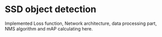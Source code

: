 # SSD object detection

Implemented Loss function, Network architecture, data processing part, NMS algorithm and mAP calculating here.